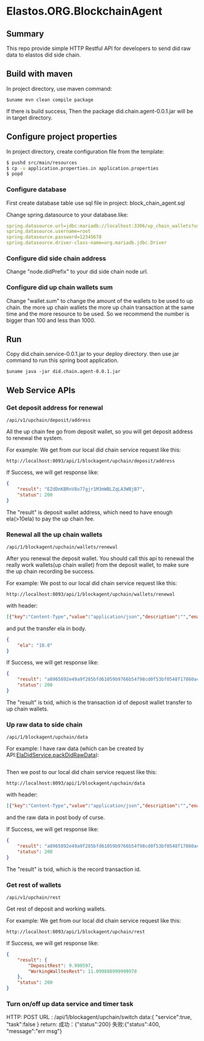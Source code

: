 Elastos.ORG.BlockchainAgent
==============

## Summary

This repo provide simple HTTP Restful API for developers to send did raw data to elastos did side chain.

## Build with maven

In project directory, use maven command:
```Shell
$uname mvn clean compile package
```
If there is build success, Then the package did.chain.agent-0.0.1.jar will be in target directory.

## Configure project properties
In project directory, create configuration file from the template:

```bash
$ pushd src/main/resources
$ cp -v application.properties.in application.properties
$ popd
```

### Configure database
First create database table use sql file in project: block_chain_agent.sql

Change spring.datasource to your database.like:
```yaml
spring.datasource.url=jdbc:mariadb://localhost:3306/up_chain_wallets?useUnicode=true&characterEncoding=UTF-8&useSSL=false
spring.datasource.username=root
spring.datasource.password=12345678
spring.datasource.driver-class-name=org.mariadb.jdbc.Driver
```

### Configure did side chain address
Change "node.didPrefix" to your did side chain node url.

### Configure did up chain wallets sum 
Change "wallet.sum" to change the amount of the wallets to be used to up chain. 
the more up chain wallets the more up chain transaction at the same time and the more resource to be used.
So we recommend the number is bigger than 100 and less than 1000.

## Run

Copy did.chain.service-0.0.1.jar to your deploy directory.
then use jar command to run this spring boot application.

```shell
$uname java -jar did.chain.agent-0.0.1.jar
```
## Web Service APIs

### Get deposit address for renewal
```url
/api/v1/upchain/deposit/address
```
All the up chain fee go from deposit wallet, so you will get deposit address to renewal the system.

For example:
We get from our local did chain service request like this:
```url
http://localhost:8093/api/1/blockagent/upchain/deposit/address
```
If Success, we will get response like:
```json
{
    "result": "EZdDnKBRnV8o77gjr1M3mWBLZqLA3WBjB7",
    "status": 200
}
```
The "result" is deposit wallet address, which need to have enough ela(>10ela) to pay the up chain fee. 

### Renewal all the up chain wallets
```url
/api/1/blockagent/upchain/wallets/renewal
```
After you renewal the deposit wallet. You should call this api to renewal the really work wallets(up chain wallet) from the deposit wallet,
to make sure the up chain recording be success.  

For example:
We post to our local did chain service request like this:
```url
http://localhost:8093/api/1/blockagent/upchain/wallets/renewal
```
with header: 
```json
[{"key":"Content-Type","value":"application/json","description":"","enabled":true}]
```
and put the transfer ela in body.
```json
{
    "ela": "10.0"
}
```
If Success, we will get response like:
```json
{
    "result": "a8965892e49a9f285bfd61059b9766b54f98cd0f53bf0548f17860acc9a71964",
    "status": 200
}
```
The "result" is txid, which is the transaction id of deposit wallet transfer to up chain wallets.

### Up raw data to side chain
```url
/api/1/blockagent/upchain/data
```

For example:
I have raw data (which can be created by API:[ElaDidService.packDidRawData](https://did-service-api.readthedocs.io/en/refactor_frontend/did_service_api_guide.html#packdidrawdata)):
```json {"msg":"7B22646964223A22696A5950654E51354B336B624A6D5545486D566153345439566F5350694634585164222C22646964537461747573223A224E6F726D616C222C2270726F7065727479223A7B226B6579223A226D795F6E6F7465626F6F6B73222C22737461747573223A224E6F726D616C222C2276616C7565223A225B5C2244656C6C5C222C5C224D61635C222C5C225468696E6B7061645C225D227D2C22746167223A224449442050726F7065727479222C2276657273696F6E223A22312E30227D","sig":"92E40A61AFB297C8B7AA97E27DF20B661507C869BA5A7E5F7A08E84791B5100AE4B370E6669F833865223DC2A2D645BECC199CFC31B1A55DA92C0B0E40C09455","pub":"022839482C0D6A844C817F6AEACDD0BC6141A9067105292E8DB024C5A3E78D7C9C"}
```
Then we post to our local did chain service request like this:
```url
http://localhost:8093/api/1/blockagent/upchain/data
```
with header: 
```json
[{"key":"Content-Type","value":"application/json","description":"","enabled":true}]
```
and the raw data in post body of curse.

If Success, we will get response like:
```json
{
    "result": "a8965892e49a9f285bfd61059b9766b54f98cd0f53bf0548f17860acc9a71964",
    "status": 200
}
```
The "result" is txid, which is the record transaction id.

### Get rest of wallets 
```url
/api/v1/upchain/rest
```
Get rest of deposit and working wallets.

For example:
We get from our local did chain service request like this:
```url
http://localhost:8093/api/1/blockagent/upchain/rest
```
If Success, we will get response like:

```json
{
    "result": {
        "DepositRest": 9.999597,
        "WorkingWalltesRest": 11.099888999999978
    },
    "status": 200
}
```

### Turn on/off up data service and timer task
HTTP: POST
URL : /api/1/blockagent/upchain/switch
data:{
    "service":true,
    "task":false
}
return:
    成功：{"status":200}
    失败:{"status":400, "message":"err msg"}

